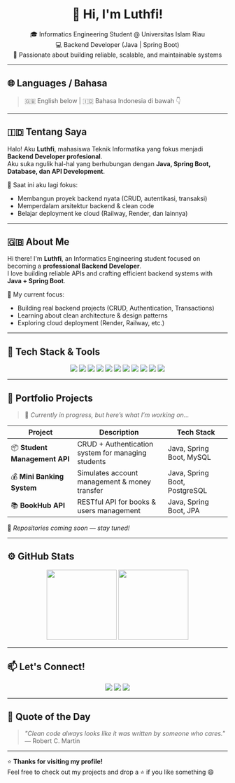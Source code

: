 <!-- 🧠 README PROFILE LUTHFI -->

<h1 align="center">👋 Hi, I'm Luthfi!</h1>

<p align="center">
  🎓 Informatics Engineering Student @ Universitas Islam Riau <br>
  💻 Backend Developer (Java | Spring Boot) <br>
  🚀 Passionate about building reliable, scalable, and maintainable systems
</p>

---

## 🌐 Languages / Bahasa
> 🇬🇧 English below | 🇮🇩 Bahasa Indonesia di bawah 👇  

---

## 🇮🇩 Tentang Saya
Halo! Aku **Luthfi**, mahasiswa Teknik Informatika yang fokus menjadi **Backend Developer profesional**.  
Aku suka ngulik hal-hal yang berhubungan dengan **Java, Spring Boot, Database, dan API Development**.  

🎯 Saat ini aku lagi fokus:
- Membangun proyek backend nyata (CRUD, autentikasi, transaksi)
- Memperdalam arsitektur backend & clean code
- Belajar deployment ke cloud (Railway, Render, dan lainnya)

---

## 🇬🇧 About Me
Hi there! I'm **Luthfi**, an Informatics Engineering student focused on becoming a **professional Backend Developer**.  
I love building reliable APIs and crafting efficient backend systems with **Java + Spring Boot**.

🎯 My current focus:
- Building real backend projects (CRUD, Authentication, Transactions)
- Learning about clean architecture & design patterns
- Exploring cloud deployment (Render, Railway, etc.)

---

## 🧰 Tech Stack & Tools

<p align="center">
  <!-- Languages -->
  <img src="https://img.shields.io/badge/Java-%23ED8B00.svg?style=for-the-badge&logo=openjdk&logoColor=white" />
  <img src="https://img.shields.io/badge/SQL-%23025E8C.svg?style=for-the-badge&logo=postgresql&logoColor=white" />
  <!-- Frameworks -->
  <img src="https://img.shields.io/badge/Spring%20Boot-%236DB33F.svg?style=for-the-badge&logo=springboot&logoColor=white" />
  <img src="https://img.shields.io/badge/Hibernate-%235596B0.svg?style=for-the-badge&logo=hibernate&logoColor=white" />
  <!-- Databases -->
  <img src="https://img.shields.io/badge/MySQL-%2300758F.svg?style=for-the-badge&logo=mysql&logoColor=white" />
  <img src="https://img.shields.io/badge/PostgreSQL-%234169E1.svg?style=for-the-badge&logo=postgresql&logoColor=white" />
  <!-- Tools -->
  <img src="https://img.shields.io/badge/Maven-%23C71A36.svg?style=for-the-badge&logo=apachemaven&logoColor=white" />
  <img src="https://img.shields.io/badge/Docker-%232496ED.svg?style=for-the-badge&logo=docker&logoColor=white" />
  <img src="https://img.shields.io/badge/Postman-%23FF6C37.svg?style=for-the-badge&logo=postman&logoColor=white" />
  <img src="https://img.shields.io/badge/Git-%23F05033.svg?style=for-the-badge&logo=git&logoColor=white" />
  <img src="https://img.shields.io/badge/VS%20Code-%23007ACC.svg?style=for-the-badge&logo=visualstudiocode&logoColor=white" />
</p>

---

## 💼 Portfolio Projects

> 🚧 *Currently in progress, but here’s what I’m working on...*  

| Project | Description | Tech Stack |
|----------|--------------|-------------|
| 📦 **Student Management API** | CRUD + Authentication system for managing students | Java, Spring Boot, MySQL |
| 💰 **Mini Banking System** | Simulates account management & money transfer | Java, Spring Boot, PostgreSQL |
| 📚 **BookHub API** | RESTful API for books & users management | Java, Spring Boot, JPA |

🔗 *Repositories coming soon — stay tuned!*

---

## ⚙️ GitHub Stats

<p align="center">
  <img src="https://github-readme-stats.vercel.app/api?username=luthfiUSERNAME&show_icons=true&theme=tokyonight" height="160">
  <img src="https://github-readme-stats.vercel.app/api/top-langs/?username=luthfiUSERNAME&layout=compact&theme=tokyonight" height="160">
</p>

---

## 📫 Let's Connect!

<p align="center">
  <a href="https://www.linkedin.com/in/muhammadluthfisaputra1926h?utm_source=share&utm_campaign=share_via&utm_content=profile&utm_medium=android_app"><img src="https://img.shields.io/badge/LinkedIn-Luthfi-blue?logo=linkedin&style=for-the-badge"></a>
  <a href="mailto:luthfi@example.com"><img src="https://img.shields.io/badge/Email-luthfi%40example.com-red?logo=gmail&style=for-the-badge"></a>
  <a href="https://github.com/luthfisaputra"><img src="https://img.shields.io/badge/GitHub-luthfisaputra-black?logo=github&style=for-the-badge"></a>
</p>

---

## 💬 Quote of the Day
> *"Clean code always looks like it was written by someone who cares."*  
> — Robert C. Martin

---

⭐ **Thanks for visiting my profile!**  
Feel free to check out my projects and drop a ⭐ if you like something 😄
